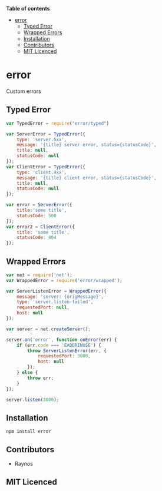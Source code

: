 <!-- START doctoc generated TOC please keep comment here to allow auto update -->
<!-- DON'T EDIT THIS SECTION, INSTEAD RE-RUN doctoc TO UPDATE -->
**Table of contents**

- [error](#error)
  - [Typed Error](#typed-error)
  - [Wrapped Errors](#wrapped-errors)
  - [Installation](#installation)
  - [Contributors](#contributors)
  - [MIT Licenced](#mit-licenced)

<!-- END doctoc generated TOC please keep comment here to allow auto update -->

# error

<!--
    [![build status][1]][2]
    [![NPM version][3]][4]
    [![Coverage Status][5]][6]
    [![gemnasium Dependency Status][7]][8]
    [![Davis Dependency status][9]][10]
-->

<!-- [![browser support][11]][12] -->

Custom errors

## Typed Error

```js
var TypedError = require("error/typed")

var ServerError = TypedError({
    type: 'server.5xx',
    message: '{title} server error, status={statusCode}',
    title: null,
    statusCode: null
});
var ClientError = TypedError({
    type: 'client.4xx',
    message: '{title} client error, status={statusCode}',
    title: null,
    statusCode: null
});

var error = ServerError({
    title:'some title',
    statusCode: 500
});
var error2 = ClientError({
    title: 'some title',
    statusCode: 404
});
```

## Wrapped Errors

```js
var net = require('net');
var WrappedError = require('error/wrapped');

var ServerListenError = WrappedError({
    message: 'server: {origMessage}',
    type: 'server.listen-failed',
    requestedPort: null,
    host: null
});

var server = net.createServer();

server.on('error', function onError(err) {
    if (err.code === 'EADDRINUSE') {
        throw ServerListenError(err, {
            requestedPort: 3000,
            host: null
        });
    } else {
        throw err;
    }
});

server.listen(3000);
```

## Installation

`npm install error`

## Contributors

 - Raynos

## MIT Licenced

  [1]: https://secure.travis-ci.org/Raynos/error.png
  [2]: https://travis-ci.org/Raynos/error
  [3]: https://badge.fury.io/js/error.png
  [4]: https://badge.fury.io/js/error
  [5]: https://coveralls.io/repos/Raynos/error/badge.png
  [6]: https://coveralls.io/r/Raynos/error
  [7]: https://gemnasium.com/Raynos/error.png
  [8]: https://gemnasium.com/Raynos/error
  [9]: https://david-dm.org/Raynos/error.png
  [10]: https://david-dm.org/Raynos/error
  [11]: https://ci.testling.com/Raynos/error.png
  [12]: https://ci.testling.com/Raynos/error
